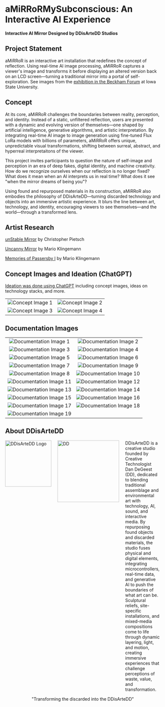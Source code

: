 # aMiRRoRMySubconscious: An Interactive AI Experience

**Interactive AI Mirror Designed by DDisArteDD Studios**

## Project Statement

aMiRRoR is an interactive art installation that redefines the concept of reflection. Using real-time AI image processing, aMiRRoR captures a viewer's image and transforms it before displaying an altered version back on an LCD screen—turning a traditional mirror into a portal of self-exploration. See images from the [exhibition in the Beckham Forum](https://photos.google.com/share/AF1QipNUr9BYpaATZitNYJko89mUyurav565MYMcF1k2PxpekZvOGj6pMhTUbeYuwGPBAg?pli=1&key=OWtQMmFweTBBUlpzaW4wQWFfb08wR0oxTWZHSk93) at Iowa State University.

## Concept

At its core, aMiRRoR challenges the boundaries between reality, perception, and identity. Instead of a static, unfiltered reflection, users are presented with a dynamic and evolving version of themselves—one shaped by artificial intelligence, generative algorithms, and artistic interpretation. By integrating real-time AI image to image generation using fine-tuned Flux LoRa models with billions of parameters, aMiRRoR offers unique, unpredictable visual transformations, shifting between surreal, abstract, and hyperreal interpretaitons of the viewer.

This project invites participants to question the nature of self-image and perception in an era of deep fakes, digital identity, and machine creativity. How do we recognize ourselves when our reflection is no longer fixed? What does it mean when an AI interprets us in real time? What does it see "when the mirror dreams of being you"?

Using found and repurposed materials in its construction, aMiRRoR also embodies the philosophy of DDisArteDD—turning discarded technology and objects into an immersive artistic experience. It blurs the line between art, technology, and identity, encouraging viewers to see themselves—and the world—through a transformed lens.

## Artist Research
[unStable Mirror](https://aid-lab.hfg-gmuend.de/articles/unstable-mirror/) by Christopher Pietsch

[Uncanny Mirror](https://quasimondo.com/2020/08/29/uncanny-mirror/) by Mario Klingemann

[Memories of Passersby I](https://quasimondo.com/2018/12/29/memories-of-passersby-i/) by Mario Klingemann

## Concept Images and Ideation (ChatGPT)

[Ideation was done using ChatGPT](docs/aMiRROR_%20An%20Interactive%20AI%20Mirror%20Experience.pdf) including concept images, ideas on technology stacks, and more.

| | |
|:---:|:---:|
| ![Concept Image 1](images/concept00.png) | ![Concept Image 2](images/concept01.png) |
| ![Concept Image 3](images/concept02.png) | ![Concept Image 4](images/concept03.png) |

## Documentation Images

| | |
|:---:|:---:|
| ![Documentation Image 1](images/document1.png) | ![Documentation Image 2](images/document2.png) |
| ![Documentation Image 3](images/document3.png) | ![Documentation Image 4](images/document4.png) |
| ![Documentation Image 5](images/document5.png) | ![Documentation Image 6](images/document6.png) |
| ![Documentation Image 7](images/document7.png) | ![Documentation Image 9](images/document9.png) |
| ![Documentation Image 8](images/document8.png) | ![Documentation Image 10](images/document10.png) |
| ![Documentation Image 11](images/document11.png) | ![Documentation Image 12](images/document12.png) |
| ![Documentation Image 13](images/document13.png) | ![Documentation Image 14](images/document14.png) |
| ![Documentation Image 15](images/document15.png) | ![Documentation Image 16](images/document16.png) |
| ![Documentation Image 17](images/document17.png) | ![Documentation Image 18](images/document18.png) |
| ![Documentation Image 19](images/document19.png) | |

## About DDisArteDD

<div style="display: flex; align-items: flex-start; gap: 20px;">
    <img src="images/DDisArteDD.jpg" alt="DDisArteDD Logo" style="width: 150px;">
    <img src="images/DD.png" alt="DD" style="width: 200px;">
    <div>
        DDisArteDD is a creative studio founded by Creative Technologist Dan DeGeest (DD), dedicated to blending traditional assemblage and environmental art with technology, AI, sound, and interactive media. By repurposing found objects and discarded materials, the studio fuses physical and digital elements, integrating microcontrollers, real-time data, and generative AI to push the boundaries of what art can be. Sculptural reliefs, site-specific installations, and mixed-media compositions come to life through dynamic layering, light, and motion, creating immersive experiences that challenge perceptions of waste, value, and transformation.
    </div>
</div>

<p></p>
<p></p>

<center>"Transforming the discarded into the DDisArteDD"</center>
